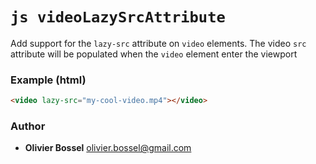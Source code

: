 

<!-- @namespace    sugar.js.feature -->

# ```js videoLazySrcAttribute ```


Add support for the `lazy-src` attribute on `video` elements.
The video `src` attribute will be populated when the `video` element enter the viewport


### Example (html)

```html
<video lazy-src="my-cool-video.mp4"></video>
```


### Author
- **Olivier Bossel** <a href="mailto:olivier.bossel@gmail.com">olivier.bossel@gmail.com</a> 

